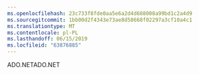 ```yaml
---
ms.openlocfilehash: 23c733f8fde0aa5e6a2d4d688008a99bd1c2a4d9
ms.sourcegitcommit: 1bb00d2f4343e73ae8d58668f02297a3cf10a4c1
ms.translationtype: MT
ms.contentlocale: pl-PL
ms.lasthandoff: 06/15/2019
ms.locfileid: "63876885"
---
```

<span data-ttu-id="9ece2-101">ADO.NET</span><span class="sxs-lookup"><span data-stu-id="9ece2-101">ADO.NET</span></span>